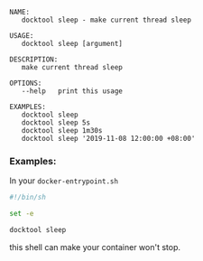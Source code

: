 
```
NAME:
   docktool sleep - make current thread sleep

USAGE:
   docktool sleep [argument]

DESCRIPTION:
   make current thread sleep

OPTIONS:
   --help   print this usage

EXAMPLES:
   docktool sleep
   docktool sleep 5s
   docktool sleep 1m30s
   docktool sleep '2019-11-08 12:00:00 +08:00'

```

### Examples:

In your `docker-entrypoint.sh`

```sh
#!/bin/sh

set -e

docktool sleep
```

this shell can make your container won't stop.
